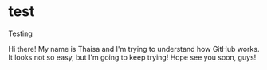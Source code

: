 # test
Testing

Hi there!
My name is Thaisa and I'm trying to understand how GitHub works.
It looks not so easy, but I'm going to keep trying! 
Hope see you soon, guys!
